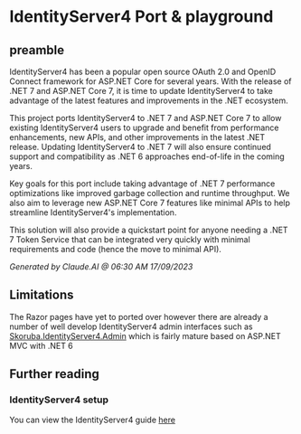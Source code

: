 # IdentityServer4 Port &amp; playground
## preamble

IdentityServer4 has been a popular open source OAuth 2.0 and OpenID Connect framework for ASP.NET Core for several years. With the release of .NET 7 and ASP.NET Core 7, it is time to update IdentityServer4 to take advantage of the latest features and improvements in the .NET ecosystem.

This project ports IdentityServer4 to .NET 7 and ASP.NET Core 7 to allow existing IdentityServer4 users to upgrade and benefit from performance enhancements, new APIs, and other improvements in the latest .NET release. Updating IdentityServer4 to .NET 7 will also ensure continued support and compatibility as .NET 6 approaches end-of-life in the coming years.

Key goals for this port include taking advantage of .NET 7 performance optimizations like improved garbage collection and runtime throughput. We also aim to leverage new ASP.NET Core 7 features like minimal APIs to help streamline IdentityServer4's implementation.

This solution will also provide a quickstart point for anyone needing a .NET 7 Token Service that can be integrated very quickly with minimal requirements and code (hence the move to minimal API).

_Generated by Claude.AI @ 06:30 AM 17/09/2023_

## Limitations
The Razor pages have yet to ported over however there are already a number of well develop IdentityServer4 admin interfaces such as [Skoruba.IdentityServer4.Admin](https://github.com/skoruba/IdentityServer4.Admin) which is fairly mature based on ASP.NET MVC with .NET 6

## Further reading
### IdentityServer4 setup
You can view the IdentityServer4 guide [here](https://github.com/TriadGroupPlc/IdentityServer4Port/tree/master/IdentityServer)
